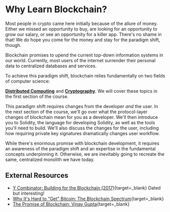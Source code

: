 # Why Learn Blockchain?

Most people in crypto came here initially because of the allure of money. Either we missed an opportunity to buy, are looking for an opportunity to grow our salary, or see an opportunity for a killer app. There's no shame in that! We do hope you come for the money and stay for the paradigm shift, though.

Blockchain promises to upend the current top-down information systems in our world. Currently, most users of the internet surrender their personal data to centralized databases and services.

To achieve this paradigm shift, blockchain relies fundamentally on two fields of computer science: 
  
[**Distributed Computing**](https://en.wikipedia.org/wiki/Distributed_computing) and [**Cryptography**](https://en.wikipedia.org/wiki/Cryptography). We will cover these topics in the first section of the course. 

This paradigm shift requires changes from the developer *and* the user. In the next section of the course, we'll go over what the protocol-layer changes of blockchain mean for you as a developer. We'll then introduce you to Solidity, the language for developing Solidity, as well as the tools you'll need to build. We'll also discuss the changes for the user, including how requiring private key signatures dramatically changes user workflow. 

While there's enormous promise with blockchain development, it requires an awareness of the paradigm shift and an expertise in the fundamental concepts underpinning it. Otherwise, we are inevitably going to recreate the same, centralized monolith we have today.

## External Resources

- [Y Combinator: Building for the Blockchain (2017)](https://blog.ycombinator.com/building-for-the-blockchain/){target=_blank} Dated but interesting!
- [Why It's Hard to "Get" Bitcoin: The Blockchain Spectrum](https://unchained-capital.com/blog/blockchain-spectrum/){target=_blank}
- [The Promise of Blockchain: Vinay Gupta](https://vimeo.com/161183966){target=_blank}